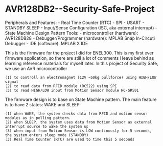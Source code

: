 # AVR128DB2--Security-Safe-Project

Peripherals and Features:
    - Real Time Counter (RTC)
    - SPI
    - USART
    - STANDBY SLEEP
    - Input/Sense Configuration (ISC, aka external interrupt)
    - State Machine Design Pattern
Tools:
    - microcontroller (hardware): AVR128DB28
    - Debugger/Programmer (hardware): MPLAB Snap In-Circuti Debugger
    - IDE (software): MPLAB X IDE
    

This is the firmware for the project I did for ENEL300. This is my first ever firmware application, so there are still a lot of comments I leave behind as learning reference materials for myself later.
In this project of Security Safe, we use an AVR microcontroller 

    (1) to controll an electromagnet (12V ~50kg pullforce) using HIGH/LOW signal
    (2) to read data from RFID module (RC522) using SPI
    (3) to read HIGH/LOW input from Motion Sensor module HC-SR501

The firmware design is to base on State Machine pattern. The main feature is to have 2 states: WAKE and SLEEP

    (1) when WAKE, the system checks data from RFID and motion sensor modules as in polling pattern.
    (2) when SLEEP, the system uses data from Motion Sensor as external interrupt source to wake the system up
    (3) when input from Motion Sensor is LOW continously for 5 seconds, the system enters sleep mode (STANDBY)
    (3) Real Time Counter (RTC) are used to time this 5 seconds
    

